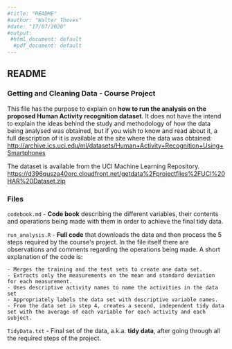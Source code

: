 ```yaml
---
#title: "README"
#author: "Walter Theves"
#date: "17/07/2020"
#output:
 #html_document: default
  #pdf_document: default
---
```



## README
### Getting and Cleaning Data - Course Project

This file has the purpose to explain on **how to run the analysis on the proposed Human Activity recognition dataset**. It does not have the intend to explain the ideas behind the study and methodology of how the data being analysed was obtained, but if you wish to know and read about it, a full description of it is available at the site where the data was obtained: <http://archive.ics.uci.edu/ml/datasets/Human+Activity+Recognition+Using+Smartphones>

The dataset is available from the UCI Machine Learning Repository.
<https://d396qusza40orc.cloudfront.net/getdata%2Fprojectfiles%2FUCI%20HAR%20Dataset.zip>

### Files

`codebook.md` - **Code book** describing the different variables, their contents and operations being made with them in order to achieve the final tidy data.

`run_analysis.R` - **Full code** that downloads the data and then process the 5 steps required by the course's project. In the file itself there are observations and comments regarding the operations being made. A short explanation of the code is:
    
    - Merges the training and the test sets to create one data set.
    - Extracts only the measurements on the mean and standard deviation for each measurement.
    - Uses descriptive activity names to name the activities in the data set
    - Appropriately labels the data set with descriptive variable names.
    - From the data set in step 4, creates a second, independent tidy data set with the average of each variable for each activity and each subject.

`TidyData.txt` - Final set of the data, a.k.a. **tidy data**, after going through all the required steps of the project.
